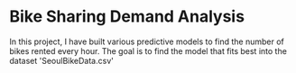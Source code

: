 # Bike Sharing Demand Analysis

In this project, I have built various predictive models to find the number of bikes rented every hour. The goal is to find the model that fits best into the dataset 'SeoulBikeData.csv'
